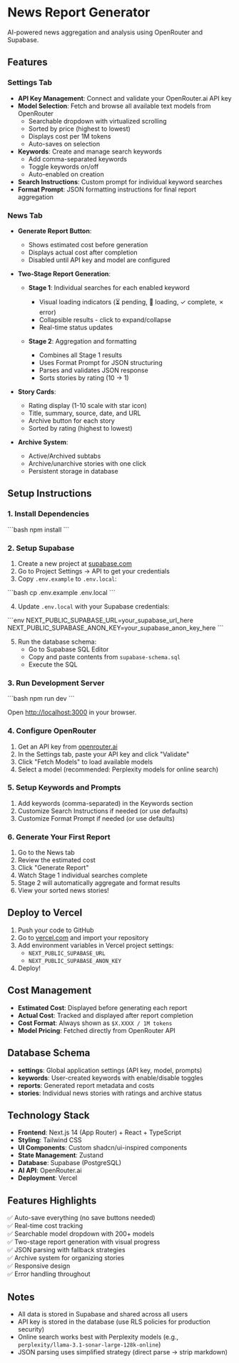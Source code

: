 # News Report Generator

AI-powered news aggregation and analysis using OpenRouter and Supabase.

## Features

### Settings Tab
- **API Key Management**: Connect and validate your OpenRouter.ai API key
- **Model Selection**: Fetch and browse all available text models from OpenRouter
  - Searchable dropdown with virtualized scrolling
  - Sorted by price (highest to lowest)
  - Displays cost per 1M tokens
  - Auto-saves on selection
- **Keywords**: Create and manage search keywords
  - Add comma-separated keywords
  - Toggle keywords on/off
  - Auto-enabled on creation
- **Search Instructions**: Custom prompt for individual keyword searches
- **Format Prompt**: JSON formatting instructions for final report aggregation

### News Tab
- **Generate Report Button**: 
  - Shows estimated cost before generation
  - Displays actual cost after completion
  - Disabled until API key and model are configured
  
- **Two-Stage Report Generation**:
  - **Stage 1**: Individual searches for each enabled keyword
    - Visual loading indicators (⏳ pending, 🔄 loading, ✓ complete, ✗ error)
    - Collapsible results - click to expand/collapse
    - Real-time status updates
  
  - **Stage 2**: Aggregation and formatting
    - Combines all Stage 1 results
    - Uses Format Prompt for JSON structuring
    - Parses and validates JSON response
    - Sorts stories by rating (10 → 1)

- **Story Cards**:
  - Rating display (1-10 scale with star icon)
  - Title, summary, source, date, and URL
  - Archive button for each story
  - Sorted by rating (highest to lowest)

- **Archive System**:
  - Active/Archived subtabs
  - Archive/unarchive stories with one click
  - Persistent storage in database

## Setup Instructions

### 1. Install Dependencies

\`\`\`bash
npm install
\`\`\`

### 2. Setup Supabase

1. Create a new project at [supabase.com](https://supabase.com)
2. Go to Project Settings → API to get your credentials
3. Copy `.env.example` to `.env.local`:

\`\`\`bash
cp .env.example .env.local
\`\`\`

4. Update `.env.local` with your Supabase credentials:

\`\`\`env
NEXT_PUBLIC_SUPABASE_URL=your_supabase_url_here
NEXT_PUBLIC_SUPABASE_ANON_KEY=your_supabase_anon_key_here
\`\`\`

5. Run the database schema:
   - Go to Supabase SQL Editor
   - Copy and paste contents from `supabase-schema.sql`
   - Execute the SQL

### 3. Run Development Server

\`\`\`bash
npm run dev
\`\`\`

Open [http://localhost:3000](http://localhost:3000) in your browser.

### 4. Configure OpenRouter

1. Get an API key from [openrouter.ai](https://openrouter.ai)
2. In the Settings tab, paste your API key and click "Validate"
3. Click "Fetch Models" to load available models
4. Select a model (recommended: Perplexity models for online search)

### 5. Setup Keywords and Prompts

1. Add keywords (comma-separated) in the Keywords section
2. Customize Search Instructions if needed (or use defaults)
3. Customize Format Prompt if needed (or use defaults)

### 6. Generate Your First Report

1. Go to the News tab
2. Review the estimated cost
3. Click "Generate Report"
4. Watch Stage 1 individual searches complete
5. Stage 2 will automatically aggregate and format results
6. View your sorted news stories!

## Deploy to Vercel

1. Push your code to GitHub
2. Go to [vercel.com](https://vercel.com) and import your repository
3. Add environment variables in Vercel project settings:
   - `NEXT_PUBLIC_SUPABASE_URL`
   - `NEXT_PUBLIC_SUPABASE_ANON_KEY`
4. Deploy!

## Cost Management

- **Estimated Cost**: Displayed before generating each report
- **Actual Cost**: Tracked and displayed after report completion
- **Cost Format**: Always shown as `$X.XXXX / 1M tokens`
- **Model Pricing**: Fetched directly from OpenRouter API

## Database Schema

- **settings**: Global application settings (API key, model, prompts)
- **keywords**: User-created keywords with enable/disable toggles
- **reports**: Generated report metadata and costs
- **stories**: Individual news stories with ratings and archive status

## Technology Stack

- **Frontend**: Next.js 14 (App Router) + React + TypeScript
- **Styling**: Tailwind CSS
- **UI Components**: Custom shadcn/ui-inspired components
- **State Management**: Zustand
- **Database**: Supabase (PostgreSQL)
- **AI API**: OpenRouter.ai
- **Deployment**: Vercel

## Features Highlights

✅ Auto-save everything (no save buttons needed)  
✅ Real-time cost tracking  
✅ Searchable model dropdown with 200+ models  
✅ Two-stage report generation with visual progress  
✅ JSON parsing with fallback strategies  
✅ Archive system for organizing stories  
✅ Responsive design  
✅ Error handling throughout  

## Notes

- All data is stored in Supabase and shared across all users
- API key is stored in the database (use RLS policies for production security)
- Online search works best with Perplexity models (e.g., `perplexity/llama-3.1-sonar-large-128k-online`)
- JSON parsing uses simplified strategy (direct parse → strip markdown)
